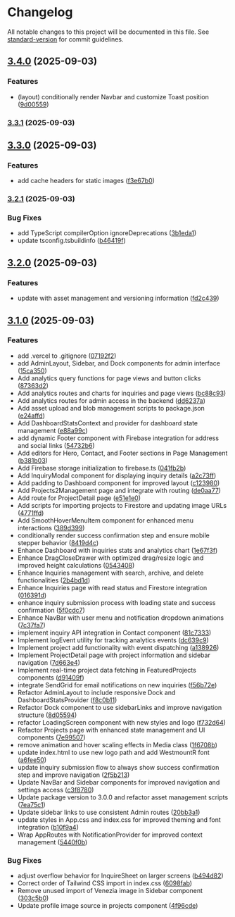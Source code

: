 # Changelog

All notable changes to this project will be documented in this file. See [standard-version](https://github.com/conventional-changelog/standard-version) for commit guidelines.

## [3.4.0](https://github.com/ShangProperties/ShangProperties/compare/v3.3.1...v3.4.0) (2025-09-03)


### Features

* (layout) conditionally render Navbar and customize Toast position ([9d00559](https://github.com/ShangProperties/ShangProperties/commit/9d005598321124be6b3935b8940e9addfaca2e85))

### [3.3.1](https://github.com/ShangProperties/ShangProperties/compare/v3.3.0...v3.3.1) (2025-09-03)

## [3.3.0](https://github.com/ShangProperties/ShangProperties/compare/v3.2.1...v3.3.0) (2025-09-03)


### Features

* add cache headers for static images ([f3e67b0](https://github.com/ShangProperties/ShangProperties/commit/f3e67b0fe0f8cf457008b0543192028655122328))

### [3.2.1](https://github.com/ShangProperties/ShangProperties/compare/v3.2.0...v3.2.1) (2025-09-03)


### Bug Fixes

* add TypeScript compilerOption ignoreDeprecations ([3b1eda1](https://github.com/ShangProperties/ShangProperties/commit/3b1eda1b9a8dda19b14ef7b063f2a1899a7ebf5b))
* update tsconfig.tsbuildinfo ([b46419f](https://github.com/ShangProperties/ShangProperties/commit/b46419f15b29c974f34432e17944f52ac7e953ca))

## [3.2.0](https://github.com/ShangProperties/ShangProperties/compare/v3.1.0...v3.2.0) (2025-09-03)


### Features

* update with asset management and versioning information ([fd2c439](https://github.com/ShangProperties/ShangProperties/commit/fd2c439a9d601d21817285e661eacf86fa7c8d7e))

## [3.1.0](https://github.com/ShangProperties/ShangProperties/compare/v2.0.1...v3.1.0) (2025-09-03)


### Features

* add .vercel to .gitignore ([07192f2](https://github.com/ShangProperties/ShangProperties/commit/07192f2e98428376c7357ea1a36c744b8c9e4014))
* add AdminLayout, Sidebar, and Dock components for admin interface ([15ca350](https://github.com/ShangProperties/ShangProperties/commit/15ca350acd269d4819fef99a8ace6b073f36c204))
* Add analytics query functions for page views and button clicks ([87363d2](https://github.com/ShangProperties/ShangProperties/commit/87363d21f3dc21798d58ad581c17e5305f233b5b))
* Add analytics routes and charts for inquiries and page views ([bc88c93](https://github.com/ShangProperties/ShangProperties/commit/bc88c9365be774b332d140b15b095def250488b9))
* Add analytics routes for admin access in the backend ([dd6237a](https://github.com/ShangProperties/ShangProperties/commit/dd6237a5177580e57a78785c6c066ca061205f36))
* Add asset upload and blob management scripts to package.json ([e24affd](https://github.com/ShangProperties/ShangProperties/commit/e24affd45b068291cae253b0381dc6a74cf1ef08))
* Add DashboardStatsContext and provider for dashboard state management ([e88a99c](https://github.com/ShangProperties/ShangProperties/commit/e88a99cf31f76174c4bc0176b978848f0bd81286))
* add dynamic Footer component with Firebase integration for address and social links ([54732b6](https://github.com/ShangProperties/ShangProperties/commit/54732b6c7c4c4c9ecf4c35d5ddba89c5966cdb2e))
* Add editors for Hero, Contact, and Footer sections in Page Management ([b381b03](https://github.com/ShangProperties/ShangProperties/commit/b381b0350af5e6ce11b695e48d74944f0f26a562))
* Add Firebase storage initialization to firebase.ts ([041fb2b](https://github.com/ShangProperties/ShangProperties/commit/041fb2b381b495065afd9d89d6f18322bfc796fd))
* Add InquiryModal component for displaying inquiry details ([a2c73ff](https://github.com/ShangProperties/ShangProperties/commit/a2c73fff953bbbb3c80d5477d165bf189f1ceee4))
* Add padding to Dashboard component for improved layout ([c123980](https://github.com/ShangProperties/ShangProperties/commit/c123980b53cc7a346b4cf1d3509c9cee6515ef03))
* Add Projects2Management page and integrate with routing ([de0aa77](https://github.com/ShangProperties/ShangProperties/commit/de0aa7753d88097b4341b7ee4d13e89be7fc2f96))
* Add route for ProjectDetail page ([e51e1e0](https://github.com/ShangProperties/ShangProperties/commit/e51e1e0e8ecc88be02fdcb7312c8925f800b17bc))
* Add scripts for importing projects to Firestore and updating image URLs ([4771ffd](https://github.com/ShangProperties/ShangProperties/commit/4771ffd4e0a4d33254d3991069fc13ed9b943197))
* Add SmoothHoverMenuItem component for enhanced menu interactions ([389d399](https://github.com/ShangProperties/ShangProperties/commit/389d39997f322a6538d06e006bd15fe2976d4fee))
* conditionally render success confirmation step and ensure mobile stepper behavior ([8419d4c](https://github.com/ShangProperties/ShangProperties/commit/8419d4cc1ff0d4eade4c3a30d8a8169d5ca4b4e9))
* Enhance Dashboard with inquiries stats and analytics chart ([1e67f3f](https://github.com/ShangProperties/ShangProperties/commit/1e67f3f4235b115ffdd1901afe4daccbdd8548ed))
* Enhance DragCloseDrawer with optimized drag/resize logic and improved height calculations ([0543408](https://github.com/ShangProperties/ShangProperties/commit/05434088ddf207ae6a6392c45a7d267c2423d718))
* Enhance Inquiries management with search, archive, and delete functionalities ([2b4bd1d](https://github.com/ShangProperties/ShangProperties/commit/2b4bd1d0b4037188232f198d5304d5873a821cab))
* Enhance Inquiries page with read status and Firestore integration ([016391d](https://github.com/ShangProperties/ShangProperties/commit/016391d4ea74c40e2f337b37137bbacdea8a40d5))
* enhance inquiry submission process with loading state and success confirmation ([5f0cdc7](https://github.com/ShangProperties/ShangProperties/commit/5f0cdc74dc491ca4281fa07f63aa26f43fcd2d2e))
* Enhance NavBar with user menu and notification dropdown animations ([7c37fa7](https://github.com/ShangProperties/ShangProperties/commit/7c37fa7d377916dba986fb0ef12b35f9d9a4df11))
* implement inquiry API integration in Contact component ([81c7333](https://github.com/ShangProperties/ShangProperties/commit/81c7333d3355235f40e739c2b99cd1354fd45030))
* Implement logEvent utility for tracking analytics events ([dc639c9](https://github.com/ShangProperties/ShangProperties/commit/dc639c9b78b286ab8ff60b3bf9fe866c748eca95))
* Implement project add functionality with event dispatching ([a138926](https://github.com/ShangProperties/ShangProperties/commit/a138926659f96a465f299802a958693ec3f56153))
* Implement ProjectDetail page with project information and sidebar navigation ([7d663e4](https://github.com/ShangProperties/ShangProperties/commit/7d663e4136d4eb955d1b4d8e8a35764df2a39e05))
* Implement real-time project data fetching in FeaturedProjects components ([d91409f](https://github.com/ShangProperties/ShangProperties/commit/d91409f4627f5d091526c4d1147674889d89deec))
* integrate SendGrid for email notifications on new inquiries ([f56b72e](https://github.com/ShangProperties/ShangProperties/commit/f56b72e38223616353bb6f4fe30795e6aee121e0))
* Refactor AdminLayout to include responsive Dock and DashboardStatsProvider ([f8c0b11](https://github.com/ShangProperties/ShangProperties/commit/f8c0b11a269f5cbc5391d0aa1d50ba3805b38249))
* Refactor Dock component to use sidebarLinks and improve navigation structure ([8d05594](https://github.com/ShangProperties/ShangProperties/commit/8d055945bb380066f2a873fb2e8603489c7d2b07))
* refactor LoadingScreen component with new styles and logo ([f732d64](https://github.com/ShangProperties/ShangProperties/commit/f732d6438abb6e34b2271b334fca4dfd7138b223))
* Refactor Projects page with enhanced state management and UI components ([7e99507](https://github.com/ShangProperties/ShangProperties/commit/7e99507637a361df934de1a333e42c222b67383a))
* remove animation and hover scaling effects in Media class ([1f6708b](https://github.com/ShangProperties/ShangProperties/commit/1f6708ba7fbfd1ddb3234472b1e8f835fa2fa314))
* update index.html to use new logo path and add WestmountR font ([a6fee50](https://github.com/ShangProperties/ShangProperties/commit/a6fee505fea47d29521652c1c412f3adbadcf532))
* update inquiry submission flow to always show success confirmation step and improve navigation ([2f5b213](https://github.com/ShangProperties/ShangProperties/commit/2f5b21303a73ba53c2c8cc1471897f8dc8cd6956))
* Update NavBar and Sidebar components for improved navigation and settings access ([c3f8780](https://github.com/ShangProperties/ShangProperties/commit/c3f8780e483a7d1626acb8e44a48db08c5818a4b))
* Update package version to 3.0.0 and refactor asset management scripts ([7ea75c1](https://github.com/ShangProperties/ShangProperties/commit/7ea75c1747705f5c57d12cb1406acca601c1ac45))
* Update sidebar links to use consistent Admin routes ([20bb3a1](https://github.com/ShangProperties/ShangProperties/commit/20bb3a19d1c9acba387e26a891f0731b27eddd20))
* update styles in App.css and index.css for improved theming and font integration ([b10f9a4](https://github.com/ShangProperties/ShangProperties/commit/b10f9a415b0bc4ee252a92d24c3fa0eb016263db))
* Wrap AppRoutes with NotificationProvider for improved context management ([5440f0b](https://github.com/ShangProperties/ShangProperties/commit/5440f0b540a99cdd47911daa7632f8cc506c7bd3))


### Bug Fixes

* adjust overflow behavior for InquireSheet on larger screens ([b494d82](https://github.com/ShangProperties/ShangProperties/commit/b494d82c95de10e470363849e8dc9b5f02816e2e))
* Correct order of Tailwind CSS import in index.css ([6098fab](https://github.com/ShangProperties/ShangProperties/commit/6098fab67b6fea0703dd4704af26ef78ba9c7024))
* Remove unused import of Venezia image in Sidebar component ([303c5b0](https://github.com/ShangProperties/ShangProperties/commit/303c5b017ee489db5cc2a7592e59e7cc7c9261b2))
* Update profile image source in projects component ([4f96cde](https://github.com/ShangProperties/ShangProperties/commit/4f96cdea881859db395a2bc175c36c03e66c2bec))
